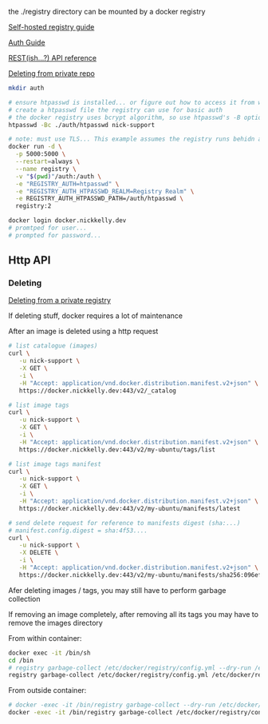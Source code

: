 
the ./registry directory can be mounted by a docker registry

[Self-hosted registry guide](https://docs.docker.com/registry/deploying/#copy-an-image-from-docker-hub-to-your-registry)

[Auth Guide](https://docs.docker.com/registry/deploying/#native-basic-auth)

[REST(ish...?) API reference](https://docs.docker.com/registry/spec/api/)

[Deleting from private repo](https://forums.docker.com/t/delete-repository-from-v2-private-registry/16767/3)

```bash
mkdir auth

# ensure htpasswd is installed... or figure out how to access it from within the docker container
# create a htpasswd file the registry can use for basic auth
# the docker registry uses bcrypt algorithm, so use htpasswd's -B option
htpasswd -Bc ./auth/htpasswd nick-support

# note: must use TLS... This example assumes the registry runs behidn an encrypted proxy
docker run -d \
  -p 5000:5000 \
  --restart=always \
  --name registry \
  -v "$(pwd)"/auth:/auth \
  -e "REGISTRY_AUTH=htpasswd" \
  -e "REGISTRY_AUTH_HTPASSWD_REALM=Registry Realm" \
  -e REGISTRY_AUTH_HTPASSWD_PATH=/auth/htpasswd \
  registry:2

docker login docker.nickkelly.dev
# promtped for user...
# prompted for password...
```


## Http API

### Deleting

[Deleting from a private registry](https://forums.docker.com/t/delete-repository-from-v2-private-registry/16767/3)

If deleting stuff, docker requires a lot of maintenance

After an image is deleted using a http request
```bash
# list catalogue (images)
curl \
   -u nick-support \
   -X GET \
   -i \
   -H "Accept: application/vnd.docker.distribution.manifest.v2+json" \
   https://docker.nickkelly.dev:443/v2/_catalog

# list image tags
curl \
   -u nick-support \
   -X GET \
   -i \
   -H "Accept: application/vnd.docker.distribution.manifest.v2+json" \
   https://docker.nickkelly.dev:443/v2/my-ubuntu/tags/list

# list image tags manifest
curl \
   -u nick-support \
   -X GET \
   -i \
   -H "Accept: application/vnd.docker.distribution.manifest.v2+json" \
   https://docker.nickkelly.dev:443/v2/my-ubuntu/manifests/latest

# send delete request for reference to manifests digest (sha:...)
# manifest.config.digest = sha:4f53....
curl \
   -u nick-support \
   -X DELETE \
   -i \
   -H "Accept: application/vnd.docker.distribution.manifest.v2+json" \
   https://docker.nickkelly.dev:443/v2/my-ubuntu/manifests/sha256:096efd74bb89d5ec92cb3a61c79cf8ceab00c135b7d3e
```


Afer deleting images / tags, you may still have to perform garbage collection

If removing an image completely, after removing all its tags you may have to remove the images directory

From within container:
```sh
docker exec -it /bin/sh
cd /bin
# registry garbage-collect /etc/docker/registry/config.yml --dry-run /etc/docker/registry/config.yml
registry garbage-collect /etc/docker/registry/config.yml /etc/docker/registry/config.yml
```

From outside container:
```sh
# docker -exec -it /bin/registry garbage-collect --dry-run /etc/docker/registry/config.yml
docker -exec -it /bin/registry garbage-collect /etc/docker/registry/config.yml # --dry-run
```

